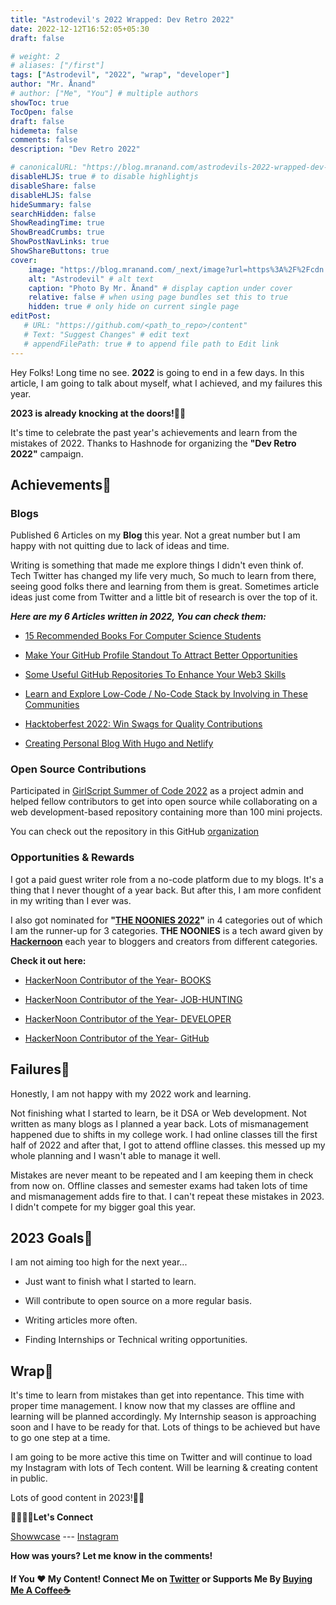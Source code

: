```yaml
---
title: "Astrodevil's 2022 Wrapped: Dev Retro 2022"
date: 2022-12-12T16:52:05+05:30
draft: false

# weight: 2
# aliases: ["/first"]
tags: ["Astrodevil", "2022", "wrap", "developer"]
author: "Mr. Ånand"
# author: ["Me", "You"] # multiple authors
showToc: true
TocOpen: false
draft: false
hidemeta: false
comments: false
description: "Dev Retro 2022"

# canonicalURL: "https://blog.mranand.com/astrodevils-2022-wrapped-dev-retro-2022"
disableHLJS: true # to disable highlightjs
disableShare: false
disableHLJS: false
hideSummary: false
searchHidden: false
ShowReadingTime: true
ShowBreadCrumbs: true
ShowPostNavLinks: true
ShowShareButtons: true
cover:
    image: "https://blog.mranand.com/_next/image?url=https%3A%2F%2Fcdn.hashnode.com%2Fres%2Fhashnode%2Fimage%2Fupload%2Fv1670830468464%2Fjzpx-JvGO.png%3Fw%3D1600%26h%3D840%26fit%3Dcrop%26crop%3Dentropy%26auto%3Dcompress%2Cformat%26format%3Dwebp&w=3840&q=75" # image path/url
    alt: "Astrodevil" # alt text
    caption: "Photo By Mr. Ånand" # display caption under cover
    relative: false # when using page bundles set this to true
    hidden: true # only hide on current single page
editPost:
   # URL: "https://github.com/<path_to_repo>/content"
   # Text: "Suggest Changes" # edit text
   # appendFilePath: true # to append file path to Edit link
---
```


Hey Folks! Long time no see. **2022** is going to end in a few days. In this article, I am going to talk about myself, what I achieved, and my failures this year.

**2023 is already knocking at the doors!**🎅🏼

It's time to celebrate the past year's achievements and learn from the mistakes of 2022. Thanks to Hashnode for organizing the **"Dev Retro 2022"** campaign.

## Achievements🎉

### Blogs

Published 6 Articles on my **Blog** this year. Not a great number but I am happy with not quitting due to lack of ideas and time.

Writing is something that made me explore things I didn't even think of. Tech Twitter has changed my life very much, So much to learn from there, seeing good folks there and learning from them is great. Sometimes article ideas just come from Twitter and a little bit of research is over the top of it.

***Here are my 6 Articles written in 2022, You can check them:***

*   [15 Recommended Books For Computer Science Students](https://astrodevil.hashnode.dev/15-recommended-books-for-computer-science-students)
    
*   [Make Your GitHub Profile Standout To Attract Better Opportunities](https://astrodevil.hashnode.dev/make-your-github-profile-standout-to-attract-better-opportunities)
    
*   [Some Useful GitHub Repositories To Enhance Your Web3 Skills](https://astrodevil.hashnode.dev/some-useful-github-repositories-to-enhance-your-web3-skills)
    
*   [Learn and Explore Low-Code / No-Code Stack by Involving in These Communities](https://astrodevil.hashnode.dev/learn-and-explore-low-code-no-code-stack-by-involving-in-these-communities)
    
*   [Hacktoberfest 2022: Win Swags for Quality Contributions](https://astrodevil.hashnode.dev/hacktoberfest-2022-win-swags-for-quality-contributions)
    
*   [Creating Personal Blog With Hugo and Netlify](https://astrodevil.hashnode.dev/creating-personal-blog-with-hugo-and-netlify)
    


### Open Source Contributions

Participated in [GirlScript Summer of Code 2022](https://gssoc.girlscript.tech/) as a project admin and helped fellow contributors to get into open source while collaborating on a web development-based repository containing more than 100 mini projects.

You can check out the repository in this GitHub [organization](https://github.com/ZeroOctave)


### Opportunities & Rewards

I got a paid guest writer role from a no-code platform due to my blogs. It's a thing that I never thought of a year back. But after this, I am more confident in my writing than I ever was.

I also got nominated for **"**[**THE NOONIES 2022**](https://www.noonies.tech/)**"** in 4 categories out of which I am the runner-up for 3 categories. **THE NOONIES** is a tech award given by [**Hackernoon**](https://hackernoon.com/) each year to bloggers and creators from different categories.

**Check it out here:**

*   [HackerNoon Contributor of the Year- BOOKS](https://www.noonies.tech/2022/internet-heroes/2022-hackernoon-contributor-of-the-year-books)
    
*   [HackerNoon Contributor of the Year- JOB-HUNTING](https://www.noonies.tech/2022/internet-heroes/2022-hackernoon-contributor-of-the-year-job-hunting)
    
*   [HackerNoon Contributor of the Year- DEVELOPER](https://www.noonies.tech/2022/internet-heroes/2022-hackernoon-contributor-of-the-year-developer)
    
*   [HackerNoon Contributor of the Year- GitHub](https://www.noonies.tech/2022/programming/2022-hackernoon-contributor-of-the-year-github)
    


## Failures🚨

Honestly, I am not happy with my 2022 work and learning.

Not finishing what I started to learn, be it DSA or Web development. Not written as many blogs as I planned a year back. Lots of mismanagement happened due to shifts in my college work. I had online classes till the first half of 2022 and after that, I got to attend offline classes. this messed up my whole planning and I wasn't able to manage it well.

Mistakes are never meant to be repeated and I am keeping them in check from now on. Offline classes and semester exams had taken lots of time and mismanagement adds fire to that. I can't repeat these mistakes in 2023. I didn't compete for my bigger goal this year.


## 2023 Goals🎯

I am not aiming too high for the next year...

*   Just want to finish what I started to learn.
    
*   Will contribute to open source on a more regular basis.
    
*   Writing articles more often.
    
*   Finding Internships or Technical writing opportunities.
    

## Wrap🧵

It's time to learn from mistakes than get into repentance. This time with proper time management. I know now that my classes are offline and learning will be planned accordingly. My Internship season is approaching soon and I have to be ready for that. Lots of things to be achieved but have to go one step at a time.

I am going to be more active this time on Twitter and will continue to load my Instagram with lots of Tech content. Will be learning & creating content in public.

Lots of good content in 2023!👍🏼

**🫱🏼‍🫲🏼Let's Connect**

[Showwcase](https://www.showwcase.com/astrodevil?referralToken=diy00cbqnih) --- [Instagram](https://www.instagram.com/codes.astro/)

**How was yours? Let me know in the comments!**

#### If You ❤️ My Content! Connect Me on  [Twitter](https://mobile.twitter.com/Astrodevil_) or Supports Me By [Buying Me A Coffee☕](https://www.buymeacoffee.com/Astrodevil)